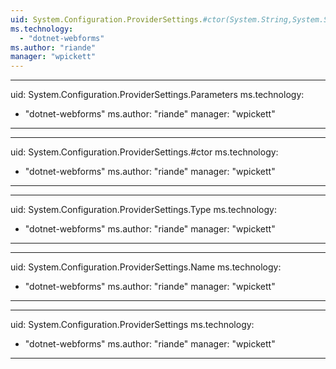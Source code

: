 ```yaml
---
uid: System.Configuration.ProviderSettings.#ctor(System.String,System.String)
ms.technology: 
  - "dotnet-webforms"
ms.author: "riande"
manager: "wpickett"
---
```


---
uid: System.Configuration.ProviderSettings.Parameters
ms.technology: 
  - "dotnet-webforms"
ms.author: "riande"
manager: "wpickett"
---

---
uid: System.Configuration.ProviderSettings.#ctor
ms.technology: 
  - "dotnet-webforms"
ms.author: "riande"
manager: "wpickett"
---

---
uid: System.Configuration.ProviderSettings.Type
ms.technology: 
  - "dotnet-webforms"
ms.author: "riande"
manager: "wpickett"
---

---
uid: System.Configuration.ProviderSettings.Name
ms.technology: 
  - "dotnet-webforms"
ms.author: "riande"
manager: "wpickett"
---

---
uid: System.Configuration.ProviderSettings
ms.technology: 
  - "dotnet-webforms"
ms.author: "riande"
manager: "wpickett"
---
